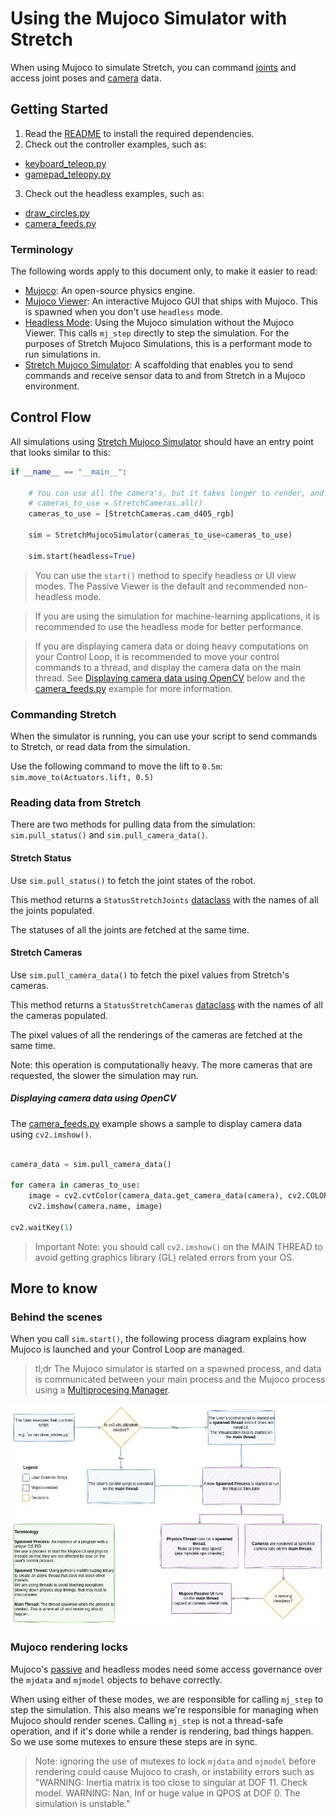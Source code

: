 # Using the Mujoco Simulator with Stretch

When using Mujoco to simulate Stretch, you can command [joints](../stretch_mujoco/enums/actuators.py) and access joint poses and [camera](../stretch_mujoco/enums/stretch_cameras.py) data.

## Getting Started

1. Read the [README](../README.md) to install the required dependencies.
2. Check out the controller examples, such as:
- [keyboard_teleop.py](../examples/keyboard_teleop.py)
- [gamepad_teleopy.py](../examples/gamepad_teleop.py)
3. Check out the headless examples, such as:
- [draw_circles.py](../examples/draw_circles.py)
- [camera_feeds.py](../examples/camera_feeds.py)

### Terminology

The following words apply to this document only, to make it easier to read:

- [Mujoco](https://mujoco.readthedocs.io/en/stable/overview.html): An open-source physics engine.
- [Mujoco Viewer](https://mujoco.readthedocs.io/en/stable/programming/samples.html#sasimulate): An interactive Mujoco GUI that ships with Mujoco. This is spawned when you don't use `headless` mode.
- [Headless Mode](https://mujoco.readthedocs.io/en/stable/APIreference/APIfunctions.html#main-simulation): Using the Mujoco simulation without the Mujoco Viewer. This calls `mj_step` directly to step the simulation. For the purposes of Stretch Mujoco Simulations, this is a performant mode to run simulations in.
- [Stretch Mujoco Simulator](../stretch_mujoco/stretch_mujoco_simulator.py): A scaffolding that enables you to send commands and receive sensor data to and from Stretch in a Mujoco environment.

## Control Flow

All simulations using [Stretch Mujoco Simulator](../stretch_mujoco/stretch_mujoco_simulator.py) should have an entry point that looks similar to this:

```python
if __name__ == "__main__":

    # You can use all the camera's, but it takes longer to render, and may affect the overall simulation FPS.
    # cameras_to_use = StretchCameras.all()
    cameras_to_use = [StretchCameras.cam_d405_rgb]

    sim = StretchMujocoSimulator(cameras_to_use=cameras_to_use)

    sim.start(headless=True)
```

> You can use the `start()` method to specify headless or UI view modes. The Passive Viewer is the default and recommended non-headless mode.

> If you are using the simulation for machine-learning applications, it is recommended to use the headless mode for better performance.

> If you are displaying camera data or doing heavy computations on your Control Loop, it is recommended to move your control commands to a thread, and display the camera data on the main thread. See [Displaying camera data using OpenCV](#displaying-camera-data-using-opencv) below and the [camera_feeds.py](../examples/camera_feeds.py) example for more information.

### Commanding Stretch

When the simulator is running, you can use your script to send commands to Stretch, or read data from the simulation.

Use the following command to move the lift to `0.5m`: `sim.move_to(Actuators.lift, 0.5)`

### Reading data from Stretch

There are two methods for pulling data from the simulation: `sim.pull_status()` and `sim.pull_camera_data()`.

#### Stretch Status

Use `sim.pull_status()` to fetch the joint states of the robot.

This method returns a `StatusStretchJoints` [dataclass](../stretch_mujoco/datamodels/status_stretch_joints.py) with the names of all the joints populated.

The statuses of all the joints are fetched at the same time.

#### Stretch Cameras

Use `sim.pull_camera_data()` to fetch the pixel values from Stretch's cameras.

This method returns a `StatusStretchCameras` [dataclass](../stretch_mujoco/datamodels/status_stretch_camera.py) with the names of all the cameras populated.

The pixel values of all the renderings of the cameras are fetched at the same time.

Note: this operation is computationally heavy. The more cameras that are requested, the slower the simulation may run.

##### Displaying camera data using OpenCV

The [camera_feeds.py](../examples/camera_feeds.py) example shows a sample to display camera data using `cv2.imshow()`.

```python

camera_data = sim.pull_camera_data()

for camera in cameras_to_use:
    image = cv2.cvtColor(camera_data.get_camera_data(camera), cv2.COLOR_RGB2BGR)
    cv2.imshow(camera.name, image)

cv2.waitKey(1)
```

> Important Note: you should call `cv2.imshow()` on the MAIN THREAD to avoid getting graphics library (GL) related errors from your OS.

## More to know

### Behind the scenes

When you call `sim.start()`, the following process diagram explains how Mujoco is launched and your Control Loop are managed.

> tl;dr The Mujoco simulator is started on a spawned process, and data is communicated between your main process and the Mujoco process using a [Multiprocesing Manager](https://docs.python.org/3/library/multiprocessing.html#multiprocessing.Manager).

<img src="mujoco_server_process_diagram.jpg" width=600>


### Mujoco rendering locks

Mujoco's [passive](https://mujoco.readthedocs.io/en/stable/python.html#passive-viewer) and headless modes need some access governance over the `mjdata` and `mjmodel` objects to behave correctly.

When using either of these modes, we are responsible for calling `mj_step` to step the simulation. This also means we're responsible for managing when Mujoco should render scenes. Calling `mj_step` is not a thread-safe operation, and if it's done while a render is rendering, bad things happen. So we use some mutexes to ensure these steps are in sync.

> Note: ignoring the use of mutexes to lock `mjdata` and `mjmodel` before rendering could cause Mujoco to crash, or instability errors such as "WARNING: Inertia matrix is too close to singular at DOF 11. Check model. WARNING: Nan, Inf or huge value in QPOS at DOF 0. The simulation is unstable."